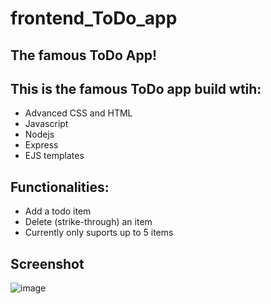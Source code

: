 # frontend_ToDo_app
## The famous ToDo App!

## This is the famous ToDo app build wtih:
* Advanced CSS and HTML
* Javascript
* Nodejs
* Express
* EJS templates


## Functionalities:
* Add a todo item
* Delete (strike-through) an item
* Currently only suports up to 5 items


## Screenshot

![image](https://user-images.githubusercontent.com/64991182/178120318-105718ad-d4b8-4c46-ad5d-f1f4de11cde2.png)

